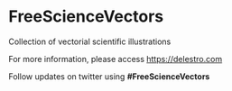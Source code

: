 # FreeScienceVectors
Collection of vectorial scientific illustrations

For more information, please access https://delestro.com

Follow updates on twitter using **#FreeScienceVectors**
